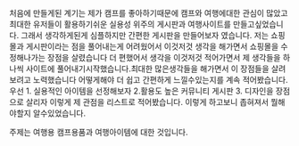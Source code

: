 처음에 만들게된 계기는 제가 캠프를 좋아하기때문에 캠프와 여행에대한 관심이 많았고  최대한 유저들이 활용하기쉬운 실용성 위주의 게시판과 여행사이트를 만들고싶었습니다. 그래서 생각하게된게 심플하지만 간편한 게시판을 만들어보자 였습니다.
저는 쇼핑몰과 게시판이라는 점을 풀어내는게 어려웠어서 이것저것 생각을 해가면서 쇼핑몰을 수정해나가는 장점을 살렸습니다
더 편했어서 생각을 이것저것 적어가면서 제 생각들을 하나씩 사이트에 풀어내기시작했습니다.최대한 많은생각들을 해가면서 이 장점들을 살려보려고 노력했습니다 
어떻게해야 더 쉽고 간편하게 느낄수있는지를 계속 적어봤습니다. 우선 1. 실용적인 아이템을 선정해보자 2.활용도 높은 커뮤니티 게시판 3. 디자인을 장점으로 살리자 이렇게 제 관점을 리스트로 적어봤습니다. 이렇게 하고보니 좁혀져서 뭘해야할지 알수있었습니다.

주제는 여행용 캠프용품과 여행아이템에 대한 것입니다.
